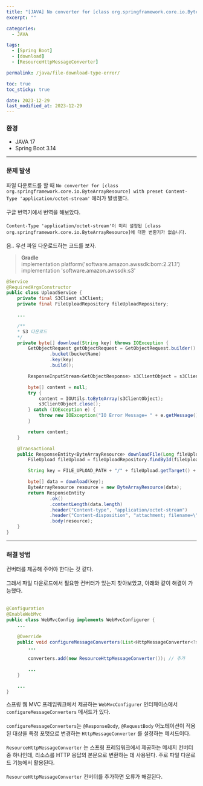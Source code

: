 ```yaml
---
title: "[JAVA] No converter for [class org.springframework.core.io.ByteArrayResource] with preset Content-Type 'application/octet-stream' 오류"
excerpt: ""

categories:
  - JAVA

tags:
  - [Spring Boot]
  - [download]
  - [ResourceHttpMessageConverter]

permalink: /java/file-download-type-error/

toc: true
toc_sticky: true

date: 2023-12-29
last_modified_at: 2023-12-29
---
```


### 환경
* JAVA 17
* Spring Boot 3.14

* * *

### 문제 발생
파일 다운로드를 할 때 `No converter for [class org.springframework.core.io.ByteArrayResource] with preset Content-Type 'application/octet-stream'` 에러가 발생했다. <br><br>
구글 번역기에서 번역을 해보았다. <br><br>
`Content-Type 'application/octet-stream'이 미리 설정된 [class org.springframework.core.io.ByteArrayResource]에 대한 변환기가 없습니다.` <br><br>
음.. 우선 파일 다운로드하는 코드를 보자.

> **Gradle** <br>
> implementation platform('software.amazon.awssdk:bom:2.21.1') <br>
> implementation 'software.amazon.awssdk:s3'

```java
@Service
@RequiredArgsConstructor
public class UploadService {
	private final S3Client s3Client;
	private final FileUploadRepository fileUploadRepository;

	...

	/**
	* S3 다운로드
	*/
	private byte[] download(String key) throws IOException {
		GetObjectRequest getObjectRequest = GetObjectRequest.builder()
				.bucket(bucketName)
				.key(key)
				.build();

		ResponseInputStream<GetObjectResponse> s3ClientObject = s3Client.getObject(getObjectRequest);

		byte[] content = null;
		try {
			content = IOUtils.toByteArray(s3ClientObject);
			s3ClientObject.close();
		} catch (IOException e) {
			throw new IOException("IO Error Message= " + e.getMessage());
		}

		return content;
	}

	@Transactional
	public ResponseEntity<ByteArrayResource> downloadFile(Long fileUploadId) throws IOException {
		FileUpload fileUpload = fileUploadRepository.findById(fileUploadId).orElseThrow(NotExistDataException::new);

		String key = FILE_UPLOAD_PATH + "/" + fileUpload.getTarget() + "/" + fileUpload.getTargetId() + "/" + fileUpload.getGeneratedFilename();

		byte[] data = download(key);
		ByteArrayResource resource = new ByteArrayResource(data);
		return ResponseEntity
				.ok()
				.contentLength(data.length)
				.header("Content-type", "application/octet-stream")
				.header("Content-disposition", "attachment; filename=\"" + URLEncoder.encode(fileUpload.getGeneratedFilename(), "utf-8") + "\"")
				.body(resource);
	}
}
```

* * *

### 해결 방법

컨버터를 제공해 주어야 한다는 것 같다. <br><br>
그래서 파일 다운로드에서 필요한 컨버터가 있는지 찾아보았고, 아래와 같이 해결이 가능했다. <br><br>

```java
@Configuration
@EnableWebMvc
public class WebMvcConfig implements WebMvcConfigurer {
	...

	@Override
	public void configureMessageConverters(List<HttpMessageConverter<?>> converters) {
		...

		converters.add(new ResourceHttpMessageConverter()); // 추가

		...
	}

	...
}
```

스프링 웹 MVC 프레임워크에서 제공하는 `WebMvcConfigurer` 인터페이스에서 `configureMessageConverters` 메서드가 있다. <br><br>
`configureMessageConverters`는 `@ResponseBody`, `@RequestBody` 어노테이션이 적용된 대상을 특정 포맷으로 변경하는 `HttpMessageConverter` 를 설정하는 메서드이다. <br><br>
`ResourceHttpMessageConverter` 는 스프링 프레임워크에서 제공하는 메세지 컨버터 중 하나인데, 리소스를 HTTP 응답의 본문으로 변환하는 데 사용된다. 주로 파일 다운로드 기능에서 활용된다. <br><br>
`ResourceHttpMessageConverter` 컨버터를 추가하면 오류가 해결된다.